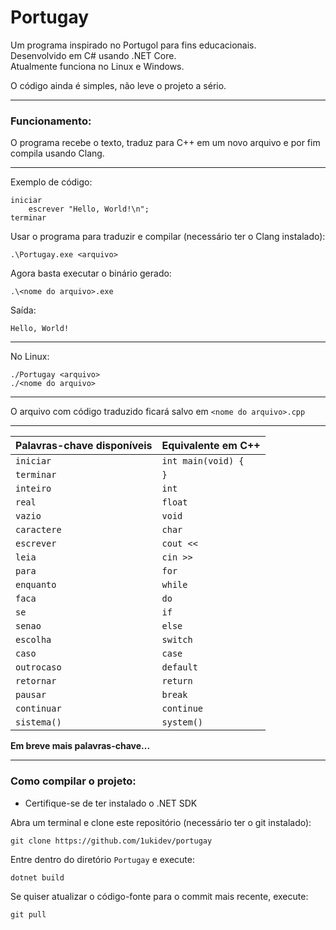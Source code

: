 # Portugay
Um programa inspirado no Portugol para fins educacionais.<br>
Desenvolvido em C# usando .NET Core.<br>
Atualmente funciona no Linux e Windows.

O código ainda é simples, não leve o projeto a sério.

---

### Funcionamento:
O programa recebe o texto, traduz para C++ em um novo arquivo e por fim compila usando Clang.

---

Exemplo de código:
```
iniciar
    escrever "Hello, World!\n";
terminar
```

Usar o programa para traduzir e compilar (necessário ter o Clang instalado):
```
.\Portugay.exe <arquivo>
```

Agora basta executar o binário gerado:
```
.\<nome do arquivo>.exe
```

Saída:
```
Hello, World!
```

---

No Linux:
```
./Portugay <arquivo>
./<nome do arquivo>
```

---

O arquivo com código traduzido ficará salvo em ``<nome do arquivo>.cpp``

---

| Palavras-chave disponíveis | Equivalente em C++            |
| -------------------------- | ----------------------------- |
| ``iniciar``                | ``int main(void) {``          |
| ``terminar``               | ``}``                         |
| ``inteiro``                | ``int``                       |
| ``real``                   | ``float``                     |
| ``vazio``                  | ``void``                      |
| ``caractere``              | ``char``                      |
| ``escrever``               | ``cout <<``                   |
| ``leia``                   | ``cin >>``                    |
| ``para``                   | ``for``                       |
| ``enquanto``               | ``while``                     |
| ``faca``                   | ``do``                        |
| ``se``                     | ``if``                        |
| ``senao``                  | ``else``                      |
| ``escolha``                | ``switch``                    |
| ``caso``                   | ``case``                      |
| ``outrocaso``              | ``default``                   |
| ``retornar``               | ``return``                    |
| ``pausar``                 | ``break``                     |
| ``continuar``              | ``continue``                  |
| ``sistema()``              | ``system()``                  |

**Em breve mais palavras-chave...**

---

### Como compilar o projeto:
- Certifique-se de ter instalado o .NET SDK

Abra um terminal e clone este repositório (necessário ter o git instalado):
```
git clone https://github.com/1ukidev/portugay
```

Entre dentro do diretório ``Portugay`` e execute:
```
dotnet build
```

Se quiser atualizar o código-fonte para o commit mais recente, execute:
```
git pull
```
